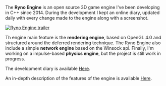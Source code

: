 The **Ryno Engine** is an open source 3D game engine I've been developing in C++ since 2014\. During the development I kept an online diary, updated daily with every change made to the engine along with a screenshot.  

[![Ryno Engine trailer](http://www.filippoceffa.com/wp-content/uploads/2017/04/rynoVideoBanner.png)](http://www.youtube.com/watch?v=dnq0vhDVh8U)

Th engine main feature is the **rendering engine**, based on OpenGL 4.0 and structured around the deferred rendering technique. The Ryno Engine also include a simple **network engine** based on the Winsock api. Finally, I'm working on a impulse-based **physics engine**, but the project is still work in progress.  
 
The development diary is available [Here](http://rynoengine.blogspot.it/).

An in-depth description of the features of the engine is available [Here](http://www.filippoceffa.com/ryno-engine).
